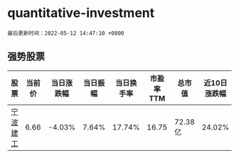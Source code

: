 # quantitative-investment

`最后更新时间：2022-05-12 14:47:10 +0800`

## 强势股票

|股票|当前价|当日涨跌幅|当日振幅|当日换手率|市盈率TTM|总市值|近10日涨跌幅|
|----|----|----|----|----|----|----|----|
|[宁波建工](https://xueqiu.com/S/SH601789)|6.66|-4.03%|7.64%|17.74%|16.75|72.38亿|24.02%|
